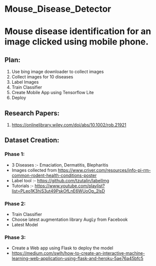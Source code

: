 # Mouse_Disease_Detector
# Mouse disease identification for an image clicked using mobile phone.

## Plan:
1. Use bing image downloader to collect images
2. Collect images for 10 diseases
3. Label Images
4. Train Classifier
5. Create Mobile App using Tensorflow Lite
6. Deploy

## Research Papers:
1. https://onlinelibrary.wiley.com/doi/abs/10.1002/rob.21921

## Dataset Creation:

### Phase 1:
- 3 Diseases :- Emaciation, Dermatitis, Blepharitis 
- Images collected from https://www.criver.com/resources/info-pi-rm-common-rodent-health-conditions-poster
- Label tool :- https://github.com/tzutalin/labelImg
- Tutorials :- https://www.youtube.com/playlist?list=PLeo1K3hjS3ut49PskOfLnE6WUoOp_2lsD

### Phase 2:
- Train Classifier 
- Choose latest augmentation library AugLy from Facebook
- Latest Model

### Phase 3:
- Create a Web app using Flask to deploy the model
- https://medium.com/swlh/how-to-create-an-interactive-machine-learning-web-application-using-flask-and-heroku-5ae76a45bfc5
